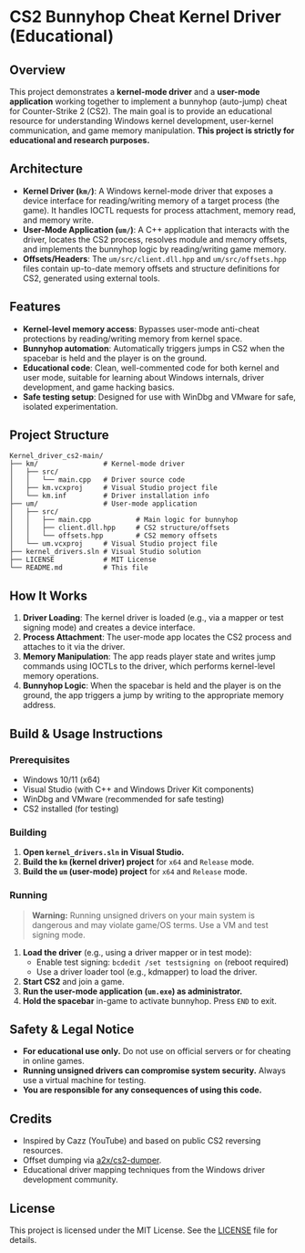 # CS2 Bunnyhop Cheat Kernel Driver (Educational)

## Overview
This project demonstrates a **kernel-mode driver** and a **user-mode application** working together to implement a bunnyhop (auto-jump) cheat for Counter-Strike 2 (CS2). The main goal is to provide an educational resource for understanding Windows kernel development, user-kernel communication, and game memory manipulation. **This project is strictly for educational and research purposes.**

## Architecture
- **Kernel Driver (`km/`)**: A Windows kernel-mode driver that exposes a device interface for reading/writing memory of a target process (the game). It handles IOCTL requests for process attachment, memory read, and memory write.
- **User-Mode Application (`um/`)**: A C++ application that interacts with the driver, locates the CS2 process, resolves module and memory offsets, and implements the bunnyhop logic by reading/writing game memory.
- **Offsets/Headers**: The `um/src/client.dll.hpp` and `um/src/offsets.hpp` files contain up-to-date memory offsets and structure definitions for CS2, generated using external tools.

## Features
- **Kernel-level memory access**: Bypasses user-mode anti-cheat protections by reading/writing memory from kernel space.
- **Bunnyhop automation**: Automatically triggers jumps in CS2 when the spacebar is held and the player is on the ground.
- **Educational code**: Clean, well-commented code for both kernel and user mode, suitable for learning about Windows internals, driver development, and game hacking basics.
- **Safe testing setup**: Designed for use with WinDbg and VMware for safe, isolated experimentation.

## Project Structure
```
Kernel_driver_cs2-main/
├── km/                # Kernel-mode driver
│   ├── src/
│   │   └── main.cpp   # Driver source code
│   ├── km.vcxproj     # Visual Studio project file
│   └── km.inf         # Driver installation info
├── um/                # User-mode application
│   ├── src/
│   │   ├── main.cpp           # Main logic for bunnyhop
│   │   ├── client.dll.hpp     # CS2 structure/offsets
│   │   └── offsets.hpp        # CS2 memory offsets
│   └── um.vcxproj     # Visual Studio project file
├── kernel_drivers.sln # Visual Studio solution
├── LICENSE            # MIT License
└── README.md          # This file
```

## How It Works
1. **Driver Loading**: The kernel driver is loaded (e.g., via a mapper or test signing mode) and creates a device interface.
2. **Process Attachment**: The user-mode app locates the CS2 process and attaches to it via the driver.
3. **Memory Manipulation**: The app reads player state and writes jump commands using IOCTLs to the driver, which performs kernel-level memory operations.
4. **Bunnyhop Logic**: When the spacebar is held and the player is on the ground, the app triggers a jump by writing to the appropriate memory address.

## Build & Usage Instructions
### Prerequisites
- Windows 10/11 (x64)
- Visual Studio (with C++ and Windows Driver Kit components)
- WinDbg and VMware (recommended for safe testing)
- CS2 installed (for testing)

### Building
1. **Open `kernel_drivers.sln` in Visual Studio.**
2. **Build the `km` (kernel driver) project** for `x64` and `Release` mode.
3. **Build the `um` (user-mode) project** for `x64` and `Release` mode.

### Running
> **Warning:** Running unsigned drivers on your main system is dangerous and may violate game/OS terms. Use a VM and test signing mode.

1. **Load the driver** (e.g., using a driver mapper or in test mode):
   - Enable test signing: `bcdedit /set testsigning on` (reboot required)
   - Use a driver loader tool (e.g., kdmapper) to load the driver.
2. **Start CS2** and join a game.
3. **Run the user-mode application (`um.exe`) as administrator.**
4. **Hold the spacebar** in-game to activate bunnyhop. Press `END` to exit.

## Safety & Legal Notice
- **For educational use only.** Do not use on official servers or for cheating in online games.
- **Running unsigned drivers can compromise system security.** Always use a virtual machine for testing.
- **You are responsible for any consequences of using this code.**

## Credits
- Inspired by Cazz (YouTube) and based on public CS2 reversing resources.
- Offset dumping via [a2x/cs2-dumper](https://github.com/a2x/cs2-dumper).
- Educational driver mapping techniques from the Windows driver development community.

## License
This project is licensed under the MIT License. See the [LICENSE](LICENSE) file for details.
